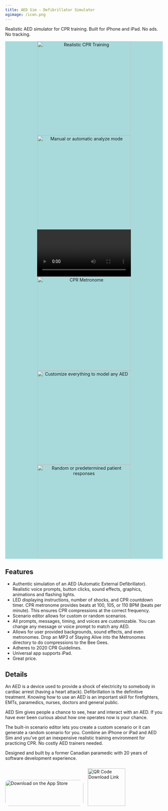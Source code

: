 ```yaml
---
title: AED Sim - Defibrillator Simulator
ogimage: /icon.png
---
```


Realistic AED simulator for CPR training. Built for iPhone and iPad. No ads. No tracking.

<div style="text-align:center; background: #A8DADC">
<img alt="Realistic CPR Training" src="screenshots/1.jpg" width="300">
<img alt="Manual or automatic analyze mode" src="screenshots/2.jpg" width="300">
<video style="display:inline-block; width: 300px" controls alt="Accurate voice & sound effects">
  <source src="screenshots/6.mov#t=0.001" type="video/mp4">
  Your browser does not support the video tag.
 </video>
<img alt="CPR Metronome" src="screenshots/3.jpg" width="300">
<img alt="Customize everything to model any AED" src="screenshots/4.jpg" width="300">
<img alt="Random or predetermined patient responses" src="screenshots/5.jpg" width="300">
</div>

## Features

- Authentic simulation of an AED (Automatic External Defibrillator). Realistic voice prompts, button clicks, sound effects, graphics, animations and flashing lights.
- LED displaying instructions, number of shocks, and CPR countdown timer.
  CPR metronome provides beats at 100, 105, or 110 BPM (beats per minute). This ensures CPR compressions at the correct frequency.
- Scenario editor allows for custom or random scenarios.
- All prompts, messages, timing, and voices are customizable. You can change any message or voice prompt to match any AED.
- Allows for user provided backgrounds, sound effects, and even metronomes. Drop an MP3 of Staying Alive into the Metronomes directory to do compressions to the Bee Gees.
- Adheres to 2020 CPR Guidelines.
- Universal app supports iPad.
- Great price.

## Details

An AED is a device used to provide a shock of electricity to somebody in cardiac arrest (having a heart attack). Defibrillation is the definitive treatment. Knowing how to use an AED is an important skill for firefighters, EMTs, paramedics, nurses, doctors and general public.

AED Sim gives people a chance to see, hear and interact with an AED. If you have ever been curious about how one operates now is your chance.

The built-in scenario editor lets you create a custom scenario or it can generate a random scenario for you. Combine an iPhone or iPad and AED Sim and youʼve got an inexpensive realistic training environment for practicing CPR. No costly AED trainers needed.

Designed and built by a former Canadian paramedic with 20 years of software development experience.

<div>
<a href="https://apps.apple.com/us/app/idefibrillate-aed-simulator/id359990739?itsct=apps_box_badge&amp;itscg=30200" style="overflow: hidden; border-radius: 13px; width: 250px; height: 83px;"><img src="https://tools.applemediaservices.com/api/badges/download-on-the-app-store/black/en-us?size=250x83&amp;releaseDate=1412812800" alt="Download on the App Store" style="border-radius: 13px; width: 250px; height: 83px;"></a>

<img style="padding:10px; width: 120px; height: 120px" alt="QR Code Download Link" src="/qrcode.png">
</div>
